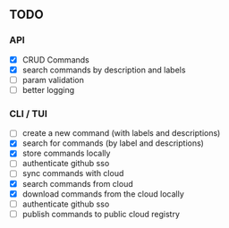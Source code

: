 ## TODO

### API
- [x] CRUD Commands
- [x] search commands by description and labels
- [ ] param validation
- [ ] better logging

### CLI / TUI
- [ ] create a new command (with labels and descriptions)
- [x] search for commands (by label and descriptions)
- [x] store commands locally 
- [ ] authenticate github sso
- [ ] sync commands with cloud
- [x] search commands from cloud
- [x] download commands from the cloud locally
- [ ] authenticate github sso
- [ ] publish commands to public cloud registry
